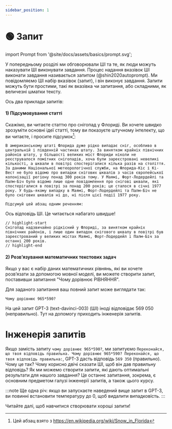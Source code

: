 ```yaml
---
sidebar_position: 1
---
```


# 🟢 Запит

import Prompt from '@site/docs/assets/basics/prompt.svg';

<div style={{textAlign: 'center'}}>
  <Prompt style={{width:"100%",height:"300px",verticalAlign:"top"}}/>
</div>

У попередньому розділі ми обговорювали ШІ та те, як люди можуть наказувати ШІ виконувати завдання. Процес надання вказівок ШІ виконати завдання називається запитом (@shin2020autoprompt). Ми повідомляємо ШІ набір вказівок (запит), і він виконує завдання. Запити можуть бути простими, такі як вказівка чи запитання, або складними, як величезні шматки тексту.

Ось два приклади запитів:

#### 1) Підсумовування статті

Скажімо, ви читаєте статтю про снігопад у Флориді. Ви хочете швидко зрозуміти основні ідеї статті, тому ви показуєте штучному інтелекту, що ви читаєте, і просите підсумок[^2]:

```
В американському штаті Флорида дуже рідко випадає сніг, особливо в центральній і південній частинах штату. За винятком крайніх північних районів штату, у більшості великих міст Флориди ніколи не реєструвалося помітних снігопадів, хоча були зареєстровані невеликі кількості, а шквали в повітрі спостерігалися кілька разів на століття. За даними Національної метеорологічної служби, на Флорида-Кіс і Кі-Вест не було відомо про випадки снігових шквалів з часів європейської колонізації регіону понад 300 років тому. У Маямі, Форт-Лодердейлі та Палм-Біч було відомо лише одне повідомлення про снігові шквали, які спостерігалися в повітрі за понад 200 років; це сталося в січні 1977 року. У будь-якому випадку в Маямі, Форт-Лодердейлі та Палм-Біч не було снігових шквалів ні до, ні після цієї події 1977 року.

Підсумуй цей абзац одним реченням:
```

Ось відповідь ШІ. Це читається набагато швидше!

```text
// highlight-start
Снігопад надзвичайно рідкісний у Флориді, за винятком крайніх північних районів, і лише один випадок снігового шквалу в повітрі був зареєстрований у великих містах Маямі, Форт-Лодердейл і Палм-Біч за останні 200 років.
// highlight-end
```

#### 2) Розв’язування математичних текстових задач

Якщо у вас є набір даних математичних рівнянь, які ви хочете розв’язати за допомогою мовної моделі, ви можете створити запит, поставивши запитання "Чому дорівнює РІВНЯННЯ".

Для заданого запитання ваш повний запит може виглядати так:

```
Чому дорівнює 965*590?
```

На цей запит GPT-3 (text-davinci-003) (ШІ) іноді відповідає 569 050 (неправильно). Тут на допомогу приходить інженерія запитів.

# Інженерія запитів

Якщо замість запиту `чому дорівнює 965*590?`, ми запитуємо `Переконайся, що твоя відповідь правильна. Чому дорівнює 965*590? Переконайся, що твоя відповідь правильна:`, GPT-3 дасть відповідь `569 350` (правильно). Чому це так? Чому корисно двічі сказати ШІ, щоб він дав правильну відповідь? Як ми можемо створити запити, які дають оптимальні результати для нашого завдання? Це останнє запитання, зокрема, є основним предметом галузі інженерії запитів, а також цього курсу.

:::note
Ще одна річ: якщо ви запускаєте наведений вище запит в GPT-3, ви повинні встановити температуру до 0, щоб видалити випадковість.
:::

Читайте далі, щоб навчитися створювати хороші запити!

[^2]: Цей абзац взято з https://en.wikipedia.org/wiki/Snow_in_Florida
